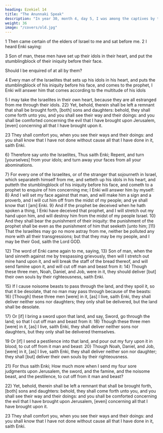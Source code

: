 ```yaml
---
heading: Ezekiel 14
title: "The Anunnaki Speak"
description: "In year 30, month 4, day 5, I was among the captives by the river of Chebar"
weight: 36
image: "/covers/old.jpg"
---
```



1 Then came certain of the elders of Israel to me and sat before me. 2 I heard Enki saying:

3 Son of man, these men have set up their idols in their heart, and put the stumblingblock of their iniquity before their face. 

Should I be enquired of at all by them? 

4 Every man of the Israelites that sets up his idols in his heart, and puts the stumblingblock of his iniquity before his face, and comes to the prophet, I Enki will answer him that comes according to the multitude of his idols


5 I may take the Israelites in their own heart, because they are all estranged from me through their idols. 22} Yet, behold, therein shall be left a remnant that shall be brought forth, [both] sons and daughters: behold, they shall come forth unto you, and you shall see their way and their doings: and you shall be comforted concerning the evil that I have brought upon Jerusalem, [even] concerning all that I have brought upon it. 

23 They shall comfort you, when you see their ways and their doings: and
you shall know that I have not done without cause all that I
have done in it, saith Enki.

6} Therefore say unto the Israelites, Thus saith Enki; Repent, and turn [yourselves] from your
idols; and turn away your faces from all your abominations.

7} For every one of the Israelites, or of the stranger that sojourneth in Israel, which separateth himself
from me, and setteth up his idols in his heart, and putteth the
stumblingblock of his iniquity before his face, and cometh
to a prophet to enquire of him concerning me; I Enki
will answer him by myself: 8} And I will set my face against that man, and will make him a sign and a proverb,
and I will cut him off from the midst of my people; and ye
shall know that I [am] Enki. 9} And if the prophet be deceived when he hath spoken a thing, I Enki have
deceived that prophet, and I will stretch out my hand upon
him, and will destroy him from the midst of my people
Israel. 10} And they shall bear the punishment of their
iniquity: the punishment of the prophet shall be even as the
punishment of him that seeketh [unto him; ]11} That
the Israelites may go no more astray from me, neither
be polluted any more with all their transgressions; but that
they may be my people, and I may be their God, saith the
Lord GOD.

12} The word of Enki came again to me, saying, 13} Son of man, when the land sinneth against
me by trespassing grievously, then will I stretch out mine
hand upon it, and will break the staff of the bread thereof,
and will send famine upon it, and will cut off man and beast
from it: 14} Though these three men, Noah, Daniel, and
Job, were in it, they should deliver [but] their own souls by
their righteousness, saith Enki.

15} If I cause noisome beasts to pass through the
land, and they spoil it, so that it be desolate, that no man
may pass through because of the beasts: 16} [Though]
these three men [were] in it, [as] I live, saith Enki,
they shall deliver neither sons nor daughters; they only shall
be delivered, but the land shall be desolate.

17} Or [if] I bring a sword upon that land, and say,
Sword, go through the land; so that I cut off man and beast
from it: 18} Though these three men [were] in it, [as] I
live, saith Enki, they shall deliver neither sons nor
daughters, but they only shall be delivered themselves.

19 Or [if] I send a pestilence into that land, and pour out my fury upon it in blood, to cut off from it man and
beast: 20} Though Noah, Daniel, and Job, [were] in it, [as] I live, saith Enki, they shall deliver neither
son nor daughter; they shall [but] deliver their own souls by
their righteousness. 

21} For thus saith Enki; How much more when I send my four sore judgments upon Jerusalem, the sword, and the famine, and the noisome beast, and the pestilence, to cut off from it man and beast?

22} Yet, behold, therein shall be left a remnant that
shall be brought forth, [both] sons and daughters: behold,
they shall come forth unto you, and you shall see their way
and their doings: and you shall be comforted concerning the
evil that I have brought upon Jerusalem, [even] concerning
all that I have brought upon it. 

23 They shall comfort you, when you see their ways and their doings: and
you shall know that I have not done without cause all that I
have done in it, saith Enki.
